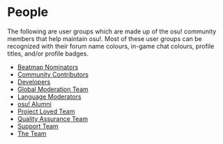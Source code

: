 # People

The following are user groups which are made up of the osu! community members that help maintain osu!. Most of these user groups can be recognized with their forum name colours, in-game chat colours, profile titles, and/or profile badges.

- [Beatmap Nominators](/wiki/People/Beatmap_Nominators)
- [Community Contributors](/wiki/People/Community_Contributors)
- [Developers](https://osu.ppy.sh/groups/11) <!-- This should be its own page under People -->
- [Global Moderation Team](/wiki/People/Global_Moderation_Team)
- [Language Moderators](/wiki/People/Language_Moderators)
- [osu! Alumni](/wiki/People/osu!_Alumni)
- [Project Loved Team](/wiki/People/Project_Loved_Team)
- [Quality Assurance Team](/wiki/People/Quality_Assurance_Team)
- [Support Team](/wiki/People/Support_Team)
- [The Team](/wiki/People/The_Team)
